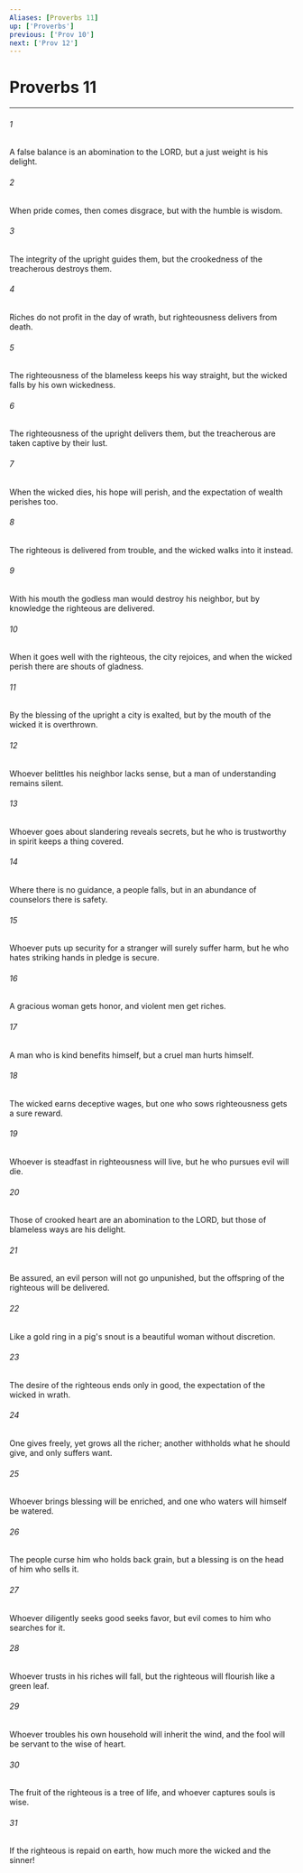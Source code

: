 ```yaml
---
Aliases: [Proverbs 11]
up: ['Proverbs']
previous: ['Prov 10']
next: ['Prov 12']
---
```

# Proverbs 11
***



###### 1 
A false balance is an abomination to the LORD, but a just weight is his delight. 

###### 2 
When pride comes, then comes disgrace, but with the humble is wisdom. 

###### 3 
The integrity of the upright guides them, but the crookedness of the treacherous destroys them. 

###### 4 
Riches do not profit in the day of wrath, but righteousness delivers from death. 

###### 5 
The righteousness of the blameless keeps his way straight, but the wicked falls by his own wickedness. 

###### 6 
The righteousness of the upright delivers them, but the treacherous are taken captive by their lust. 

###### 7 
When the wicked dies, his hope will perish, and the expectation of wealth perishes too. 

###### 8 
The righteous is delivered from trouble, and the wicked walks into it instead. 

###### 9 
With his mouth the godless man would destroy his neighbor, but by knowledge the righteous are delivered. 

###### 10 
When it goes well with the righteous, the city rejoices, and when the wicked perish there are shouts of gladness. 

###### 11 
By the blessing of the upright a city is exalted, but by the mouth of the wicked it is overthrown. 

###### 12 
Whoever belittles his neighbor lacks sense, but a man of understanding remains silent. 

###### 13 
Whoever goes about slandering reveals secrets, but he who is trustworthy in spirit keeps a thing covered. 

###### 14 
Where there is no guidance, a people falls, but in an abundance of counselors there is safety. 

###### 15 
Whoever puts up security for a stranger will surely suffer harm, but he who hates striking hands in pledge is secure. 

###### 16 
A gracious woman gets honor, and violent men get riches. 

###### 17 
A man who is kind benefits himself, but a cruel man hurts himself. 

###### 18 
The wicked earns deceptive wages, but one who sows righteousness gets a sure reward. 

###### 19 
Whoever is steadfast in righteousness will live, but he who pursues evil will die. 

###### 20 
Those of crooked heart are an abomination to the LORD, but those of blameless ways are his delight. 

###### 21 
Be assured, an evil person will not go unpunished, but the offspring of the righteous will be delivered. 

###### 22 
Like a gold ring in a pig's snout is a beautiful woman without discretion. 

###### 23 
The desire of the righteous ends only in good, the expectation of the wicked in wrath. 

###### 24 
One gives freely, yet grows all the richer; another withholds what he should give, and only suffers want. 

###### 25 
Whoever brings blessing will be enriched, and one who waters will himself be watered. 

###### 26 
The people curse him who holds back grain, but a blessing is on the head of him who sells it. 

###### 27 
Whoever diligently seeks good seeks favor, but evil comes to him who searches for it. 

###### 28 
Whoever trusts in his riches will fall, but the righteous will flourish like a green leaf. 

###### 29 
Whoever troubles his own household will inherit the wind, and the fool will be servant to the wise of heart. 

###### 30 
The fruit of the righteous is a tree of life, and whoever captures souls is wise. 

###### 31 
If the righteous is repaid on earth, how much more the wicked and the sinner!
